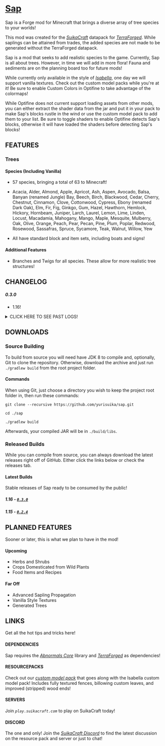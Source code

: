 # [Sap](http://suikacraft.com)

Sap is a Forge mod for Minecraft that brings a diverse array of tree species to your worlds!

This mod was created for the *[SuikaCraft](https://github.com/yurisuika/SuikaCraft)* datapack for *[TerraForged](https://github.com/TerraForged/TerraForged)*. While saplings can be attained from trades, the added species are not made to be generated without the TerraForged datapack.

Sap is a mod that seeks to add realistic species to the game. Currently, Sap is all about trees. However, in time we will add in more flora! Fauna and sediments are on the planning board too for future mods!

While currently only available in the style of *[Isabella](https://github.com/yurisuika/Isabella)*, one day we will support vanilla textures. Check out the custom model packs while you're at it! Be sure to enable Custom Colors in Optifine to take advantage of the colormaps!

While Optifine does not current support loading assets from other mods, you can either extract the shader data from the jar and put it in your pack to make Sap's blocks rustle in the wind or use the custom model pack to add them to your list. Be sure to toggle shaders to enable Optifine detects Sap's blocks, otherwise it will have loaded the shaders before detecting Sap's blocks!

## FEATURES

### Trees

#### Species (Including Vanilla)

* 57 species, bringing a total of 63 to Minecraft!

* Acacia, Alder, Almond, Apple, Apricot, Ash, Aspen, Avocado, Balsa, Banyan (renamed Jungle) Bay, Beech, Birch, Blackwood, Cedar, Cherry, Chestnut, Cinnamon, Clove, Cottonwood, Cypress, Ebony (renamed Dark Oak), Elm, Fir, Fig, Ginkgo, Gum, Hazel, Hawthorn, Hemlock, Hickory, Hornbeam, Juniper, Larch, Laurel, Lemon, Lime, Linden, Locust, Macadamia, Mahogany, Mango, Maple, Mesquite, Mulberry, Oak, Olive, Orange, Peach, Pear, Pecan, Pine, Plum, Poplar, Redwood, Rosewood, Sassafras, Spruce, Sycamore, Teak, Walnut, Willow, Yew

* All have standard block and item sets, including boats and signs!

#### Additional Features

* Branches and Twigs for all species. These allow for more realistic tree structures!

## CHANGELOG

##### 0.3.0

* 1.16!

<details><summary>
CLICK HERE TO SEE PAST LOGS!
</summary>

##### 0.2.4

* Branches no longer connect to leaves!
* Branches and twigs now only connect to ground blocks downwards!

##### 0.2.3

* Revised textures!

##### 0.2.2

* Twigs are no longer climbable! This was making walking through a dense forest a little annoying.
* Fixes and improvements!

##### 0.2.1

* Added stripped branches and twigs!
* Fixed blockstate updating for branches and twigs with waterlogging!
* Twigs are now climbable!
* World loading screen colors are now done in Isabella style!

##### 0.2.0

* Now a total of 57 trees added, bring the total to 63 including vanilla trees!
* Fixed Swamp and Dark Forest tinting for Isabella style.
* Fixed vanilla leaves item tints for Isabella style.

##### 0.1.0

* Initial release with a few trees and branches and twigs.
</details>

## DOWNLOADS

### Source Building

To build from source you will need have JDK 8  to compile and, optionally, Git to clone the repository. Otherwise, download the archive and just run `./gradlew build` from the root project folder.

#### Commands

When using Git, just choose a directory you wish to keep the project root folder in, then run these commands:

```shell script
git clone --recursive https://github.com/yurisuika/sap.git

cd ./sap

./gradlew build
```

Afterwards, your compiled JAR will be in `./build/libs`.

### Released Builds

While you can compile from source, you can always download the latest releases right off of GitHub. Either click the links below or check the releases tab.

#### Latest Builds

Stable releases of Sap ready to be consumed by the public!

##### 1.16 - [*`0.3.0`*](https://github.com/yurisuika/Sky/releases/download/0.3.0/sky-1.16.4-0.3.0.jar)

##### 1.15 - [*`0.2.4`*](https://github.com/yurisuika/Sky/releases/download/0.2.4/sky-1.15.2-0.2.4.jar)

## PLANNED FEATURES

Sooner or later, this is what we plan to have in the mod!

#### Upcoming

* Herbs and Shrubs
* Crops Domesticated from Wild Plants
* Food Items and Recipes

#### Far Off

* Advanced Sapling Propagation
* Vanilla Style Textures
* Generated Trees

## LINKS

Get all the hot tips and tricks here!

#### DEPENDENCIES

Sap requires the *[Abnormals Core](https://github.com/minecraftabnormals/Abnormals-Core)* library and *[TerraForged](https://github.com/TerraForged/TerraForged)* as dependencies!

#### RESOURCEPACKS

Check out our *[custom model pack](https://github.com/yurisuika/Isabella)* that goes along with the Isabella custom model pack! Includes fully textured fences, billowing custom leaves, and improved (stripped) wood ends!

#### SERVERS

Join *`play.suikacraft.com`* to play on SuikaCraft today!

#### DISCORD

The one and only! Join the *[SuikaCraft Discord](https://discord.gg/0zdNEkQle7Qg9C1H)* to find the latest discussion on the resource pack and server or just to chat!
